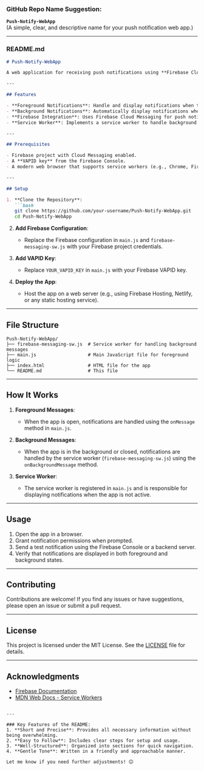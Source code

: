 ### GitHub Repo Name Suggestion:
**`Push-Notify-WebApp`**  
(A simple, clear, and descriptive name for your push notification web app.)

---

### README.md

```markdown
# Push-Notify-WebApp

A web application for receiving push notifications using **Firebase Cloud Messaging (FCM)**. This app demonstrates how to handle notifications in both **foreground** and **background** states.

---

## Features

- **Foreground Notifications**: Handle and display notifications when the app is open.
- **Background Notifications**: Automatically display notifications when the app is in the background or closed.
- **Firebase Integration**: Uses Firebase Cloud Messaging for push notifications.
- **Service Worker**: Implements a service worker to handle background messages.

---

## Prerequisites

- Firebase project with Cloud Messaging enabled.
- A **VAPID key** from the Firebase Console.
- A modern web browser that supports service workers (e.g., Chrome, Firefox, Edge).

---

## Setup

1. **Clone the Repository**:
   ```bash
   git clone https://github.com/your-username/Push-Notify-WebApp.git
   cd Push-Notify-WebApp
   ```

2. **Add Firebase Configuration**:
   - Replace the Firebase configuration in `main.js` and `firebase-messaging-sw.js` with your Firebase project credentials.

3. **Add VAPID Key**:
   - Replace `YOUR_VAPID_KEY` in `main.js` with your Firebase VAPID key.

4. **Deploy the App**:
   - Host the app on a web server (e.g., using Firebase Hosting, Netlify, or any static hosting service).

---

## File Structure

```
Push-Notify-WebApp/
├── firebase-messaging-sw.js  # Service worker for handling background messages
├── main.js                   # Main JavaScript file for foreground logic
├── index.html                # HTML file for the app
└── README.md                 # This file
```

---

## How It Works

1. **Foreground Messages**:
   - When the app is open, notifications are handled using the `onMessage` method in `main.js`.

2. **Background Messages**:
   - When the app is in the background or closed, notifications are handled by the service worker (`firebase-messaging-sw.js`) using the `onBackgroundMessage` method.

3. **Service Worker**:
   - The service worker is registered in `main.js` and is responsible for displaying notifications when the app is not active.

---

## Usage

1. Open the app in a browser.
2. Grant notification permissions when prompted.
3. Send a test notification using the Firebase Console or a backend server.
4. Verify that notifications are displayed in both foreground and background states.

---

## Contributing

Contributions are welcome! If you find any issues or have suggestions, please open an issue or submit a pull request.

---

## License

This project is licensed under the MIT License. See the [LICENSE](LICENSE) file for details.

---

## Acknowledgments

- [Firebase Documentation](https://firebase.google.com/docs)
- [MDN Web Docs - Service Workers](https://developer.mozilla.org/en-US/docs/Web/API/Service_Worker_API)
```

---

### Key Features of the README:
1. **Short and Precise**: Provides all necessary information without being overwhelming.
2. **Easy to Follow**: Includes clear steps for setup and usage.
3. **Well-Structured**: Organized into sections for quick navigation.
4. **Gentle Tone**: Written in a friendly and approachable manner.

Let me know if you need further adjustments! 😊
